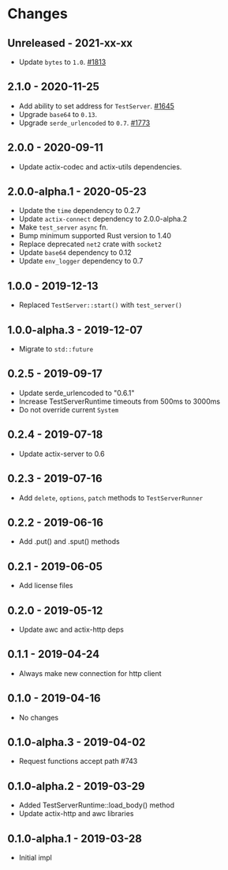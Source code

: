 # Changes

## Unreleased - 2021-xx-xx
* Update `bytes` to `1.0`. [#1813]

[#1813]: https://github.com/actix/actix-web/pull/1813


## 2.1.0 - 2020-11-25
* Add ability to set address for `TestServer`. [#1645]
* Upgrade `base64` to `0.13`.
* Upgrade `serde_urlencoded` to `0.7`. [#1773]

[#1773]: https://github.com/actix/actix-web/pull/1773
[#1645]: https://github.com/actix/actix-web/pull/1645


## 2.0.0 - 2020-09-11
* Update actix-codec and actix-utils dependencies.


## 2.0.0-alpha.1 - 2020-05-23
* Update the `time` dependency to 0.2.7
* Update `actix-connect` dependency to 2.0.0-alpha.2
* Make `test_server` `async` fn.
* Bump minimum supported Rust version to 1.40
* Replace deprecated `net2` crate with `socket2`
* Update `base64` dependency to 0.12
* Update `env_logger` dependency to 0.7

## 1.0.0 - 2019-12-13
* Replaced `TestServer::start()` with `test_server()`


## 1.0.0-alpha.3 - 2019-12-07
* Migrate to `std::future`


## 0.2.5 - 2019-09-17
* Update serde_urlencoded to "0.6.1"
* Increase TestServerRuntime timeouts from 500ms to 3000ms
* Do not override current `System`


## 0.2.4 - 2019-07-18
* Update actix-server to 0.6


## 0.2.3 - 2019-07-16
* Add `delete`, `options`, `patch` methods to `TestServerRunner`


## 0.2.2 - 2019-06-16
* Add .put() and .sput() methods


## 0.2.1 - 2019-06-05
* Add license files


## 0.2.0 - 2019-05-12
* Update awc and actix-http deps


## 0.1.1 - 2019-04-24
* Always make new connection for http client


## 0.1.0 - 2019-04-16
* No changes


## 0.1.0-alpha.3 - 2019-04-02
* Request functions accept path #743


## 0.1.0-alpha.2 - 2019-03-29
* Added TestServerRuntime::load_body() method
* Update actix-http and awc libraries


## 0.1.0-alpha.1 - 2019-03-28
* Initial impl
